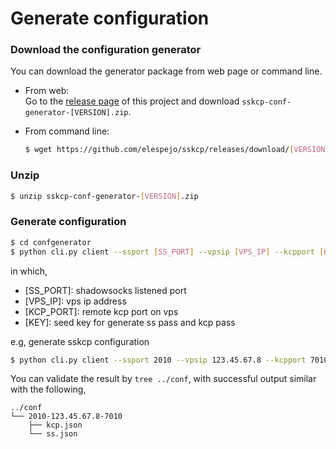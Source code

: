 # Generate configuration

### Download the configuration generator
You can download the generator package from web page or command line.

* From web:  
    Go to the [release page](https://github.com/elespejo/sskcp/releases) of this project and download `sskcp-conf-generator-[VERSION].zip`.

* From command line:  
    ```bash
    $ wget https://github.com/elespejo/sskcp/releases/download/[VERSION]/sskcp-conf-generator-[VERSION].zip
    ```

### Unzip
```bash
$ unzip sskcp-conf-generator-[VERSION].zip
```

### Generate configuration

```bash
$ cd confgenerator
$ python cli.py client --ssport [SS_PORT] --vpsip [VPS_IP] --kcpport [KCP_PORT] --key [KEY]
```
in which,
* [SS_PORT]: shadowsocks listened port 
* [VPS_IP]: vps ip address  
* [KCP_PORT]: remote kcp port on vps 
* [KEY]: seed key for generate ss pass and kcp pass  

e.g, generate sskcp configuration
```bash
$ python cli.py client --ssport 2010 --vpsip 123.45.67.8 --kcpport 7010 --key music
``` 

You can validate the result by `tree ../conf`, with successful output similar with the following,
```
../conf
└── 2010-123.45.67.8-7010
    ├── kcp.json
    └── ss.json

```

